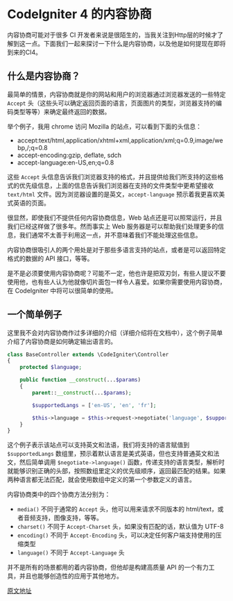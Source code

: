 # CodeIgniter 4 的内容协商

内容协商可能对于很多 CI 开发者来说是很陌生的，当我关注到Http层的时候才了解到这一点。下面我们一起来探讨一下什么是内容协商，以及他是如何提现在即将到来的CI4。

## 什么是内容协商？

最简单的情景，内容协商就是你的网站和用户的浏览器通过浏览器发送的一些特定 `Accept` 头（这些头可以确定返回页面的语言，页面图片的类型，浏览器支持的编码类型等等）来确定最终返回的数据。

举个例子，我用 chrome 访问 Mozilla 的站点，可以看到下面的头信息：

*    accept:text/html,application/xhtml+xml,application/xml;q=0.9,image/webp,/;q=0.8
*    accept-encoding:gzip, deflate, sdch
*    accept-language:en-US,en;q=0.8

这些 `Accept` 头信息告诉我们浏览器支持的格式，并且提供给我们所支持的这些格式的优先级信息，上面的信息告诉我们浏览器在支持的文件类型中更希望接收 `text/html` 文件。因为浏览器设置的是英文，`accept-language` 预示着我更喜欢美式英语的页面。

很显然，即使我们不提供任何内容协商信息，Web 站点还是可以照常运行，并且我们已经这样做了很多年。然而事实上 Web 服务器是可以帮助我们处理更多的信息，我们通常不太善于利用这一点，并不意味着我们不能处理这些信息。

内容协商很吸引人的两个用处是对于那些多语言支持的站点，或者是可以返回特定格式的数据的 API 接口，等等。

是不是必须要使用内容协商呢？可能不一定，他也许是把双刃剑，有些人提议不要使用他，也有些人认为他就像切片面包一样令人喜爱。如果你需要使用内容协商，在 CodeIgniter 中将可以很简单的使用。

## 一个简单例子

这里我不会对内容协商作过多详细的介绍（详细介绍将在文档中），这个例子简单介绍了内容协商是如何确定输出语言的。

```php
class BaseController extends \CodeIgniter\Controller
{
    protected $language;

    public function __construct(...$params)
    {
        parent::__construct(...$params);

        $supportedLangs = ['en-US', 'en', 'fr'];

        $this->language = $this->request->negotiate('language', $supportedLangs);
    }
}
```

这个例子表示该站点可以支持英文和法语，我们将支持的语言赋值到 `$supportedLangs` 数组里，预示着默认语言是美式英语，但也支持普通英文和法文，然后简单调用 `$negotiate->language()` 函数，传递支持的语言类型，解析时就能够识别正确的头部，按照数组里定义的优先级顺序，返回最匹配的结果。如果两种语言都无法匹配，就会使用数组中定义的第一个参数定义的语言。

内容协商类中的四个协商方法分别为：

*  `media()` 不同于通常的 `Accept` 头，他可以用来请求不同版本的 html/text，或者音频支持，图像支持，等等。
*  `charset()` 不同于 `Accept-Charset` 头，如果没有匹配的话，默认值为 UTF-8
*  `encoding()` 不同于 `Accept-Encoding` 头，可以决定任何客户端支持使用的压缩类型
*  `language()` 不同于 `Accept-Language` 头

并不是所有的场景都用的着内容协商，但他却是构建高质量 API 的一个有力工具，并且也能够创造性的应用于其他地方。

[原文地址](http://blog.newmythmedia.com/blog/show/2016-03-03_Content_Negotiation_in_CodeIgniter_4)
